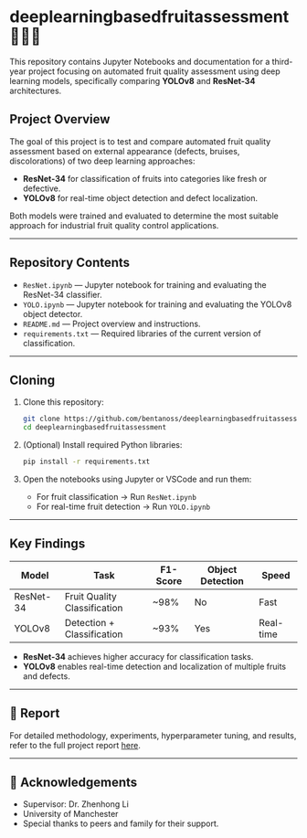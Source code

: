 # deeplearningbasedfruitassessment 🍎🍌🍊

This repository contains Jupyter Notebooks and documentation for a third-year project focusing on automated fruit quality assessment using deep learning models, specifically comparing **YOLOv8** and **ResNet-34** architectures.

## Project Overview

The goal of this project is to test and compare automated fruit quality assessment based on external appearance (defects, bruises, discolorations) of two deep learning approaches:
- **ResNet-34** for classification of fruits into categories like fresh or defective.
- **YOLOv8** for real-time object detection and defect localization.

Both models were trained and evaluated to determine the most suitable approach for industrial fruit quality control applications.

---

## Repository Contents

- `ResNet.ipynb` — Jupyter notebook for training and evaluating the ResNet-34 classifier.
- `YOLO.ipynb` — Jupyter notebook for training and evaluating the YOLOv8 object detector.
- `README.md` — Project overview and instructions.
- `requirements.txt` — Required libraries of the current version of classification.

---

## Cloning

1. Clone this repository:
    ```bash
    git clone https://github.com/bentanoss/deeplearningbasedfruitassessment.git
    cd deeplearningbasedfruitassessment
    ```

2. (Optional) Install required Python libraries:
    ```bash
    pip install -r requirements.txt
    ```

3. Open the notebooks using Jupyter or VSCode and run them:
    - For fruit classification → Run `ResNet.ipynb`
    - For real-time fruit detection → Run `YOLO.ipynb`

---

## Key Findings

| Model     | Task                      | F1-Score | Object Detection | Speed          |
|-----------|----------------------------|----------|------------------|----------------|
| ResNet-34 | Fruit Quality Classification| ~98%     | No               | Fast           |
| YOLOv8    | Detection + Classification  | ~93%     | Yes              | Real-time      |

- **ResNet-34** achieves higher accuracy for classification tasks.
- **YOLOv8** enables real-time detection and localization of multiple fruits and defects.

---

## 📖 Report

For detailed methodology, experiments, hyperparameter tuning, and results, refer to the full project report [here](https://github.com/user-attachments/files/19943328/11103559.pdf).


---

## 🤝 Acknowledgements

- Supervisor: Dr. Zhenhong Li
- University of Manchester
- Special thanks to peers and family for their support.
